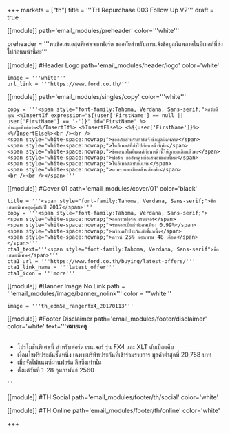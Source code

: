 +++
markets = ["th"]
title = '''TH Repurchase 003 Follow Up V2'''
draft = true


[[module]]
path='email_modules/preheader'
color='''white'''

preheader = '''พบข้อเสนอสุดพิเศษจากฟอร์ด ขออภัยสำหรับการแจ้งข้อมูลผิดพลาดในอีเมลล์ที่ส่งไปก่อนหน้านี้ค่ะ'''

[[module]] #Header Logo
path='email_modules/header/logo'
color='white'

	image = '''white'''
	url_link = '''https://www.ford.co.th/'''

[[module]]
path='email_modules/singles/copy'
color='''white'''
	
	copy = '''<span style="font-family:Tahoma, Verdana, Sans-serif;">สวัสดีคุณ <%InsertIf expression="${(user['FirstName'] == null || user['FirstName'] == '-')}" id="FirstName" %>
	ท่านลูกค้าฟอร์ด<%/InsertIf%> <%InsertElse%> <%${user['FirstName']}%> <%/InsertElse%><br /><br />
	<span style="white-space:nowrap;">ขออภัยสำหรับการแจ้งข้อมูลผิดพลาด</span>
	<span style="white-space:nowrap;">ในอีเมลล์ที่ส่งไปก่อนหน้านี้ค่ะ</span>
	<span style="white-space:nowrap;">ข้อเสนอในอีเมลล์ก่อนหน้านี้ได้ถูกยกเลิกแล้วค่ะ</span>
	<span style="white-space:nowrap;">ฟอร์ด ขออัพเดทข้อเสนอพิเศษใหม่</span>
	<span style="white-space:nowrap;">ในอีเมลล์ฉบับนี้แทน</span> 
	<span style="white-space:nowrap;">ตามรายละเอียดด้านล่างค่ะ</span>
	<br /><br /></span>'''
		

		
[[module]] #Cover 01
path='email_modules/cover/01'
color='black'

	title = '''<span style="font-family:Tahoma, Verdana, Sans-serif;">ข้อเสนอพิเศษสุดคุ้มรับปี 2017</span>'''
	copy = '''<span style="font-family:Tahoma, Verdana, Sans-serif;">
	<span style="white-space:nowrap;">ออกรถฟอร์ด เรนเจอร์</span>
	<span style="white-space:nowrap;">รับดอกเบี้ยต่ำพิเศษเพียง 0.99%</span>
	<span style="white-space:nowrap;">พร้อมฟรีประกันภัยชั้นหนึ่ง</span>
	<span style="white-space:nowrap;">ดาวน์ 25% ผ่อนนาน 48 เดือน</span></span>'''
	cta1_text='''<span style="font-family:Tahoma, Verdana, Sans-serif">ข้อเสนอพิเศษ</span>'''
	cta1_url = '''https://www.ford.co.th/buying/latest-offers/'''
	cta1_link_name = '''latest_offer'''
	cta1_icon = '''more'''

[[module]] #Banner Image No Link
path = '''email_modules/image/banner_nolink'''
color = '''white'''

	image = '''th_edm5a_rangerfx4_20170113'''
	
[[module]] #Footer Disclaimer
path='email_modules/footer/disclaimer'
color='white'
text='''<span style="font-family:Tahoma, Verdana, Sans-serif"><span style="font-weight:bold">หมายเหตุ</span><br /><br />
<ul>
<li>
	<span style="white-space:nowrap;">โปรโมชั่นพิเศษนี้</span>
	<span style="white-space:nowrap;">สำหรับฟอร์ด เรนเจอร์</span>
	<span style="white-space:nowrap;">รุ่น FX4</span> 
	<span style="white-space:nowrap;">และ XLT ดับเบิ้ลแค็บ</span>
</li>
<li>
	<span style="white-space:nowrap;">เงื่อนไขฟรีประกันชั้นหนึ่ง</span>
	<span style="white-space:nowrap;">เฉพาะบริษัทประกันที่เข้าร่วมรายการ</span>
	<span style="white-space:nowrap;">มูลค่าต่ำสุดที่ 20,758 บาท</span></li>
<li>เมื่อจัดไฟแนนซ์ผ่านฟอร์ด ลีสซิ่งเท่านั้น</li>
<li>ตั้งแต่วันที่ 1-28 กุมภาพันธ์ 2560</li></ul></span>'''

[[module]] #TH Social
path='email_modules/footer/th/social'
color='white'

[[module]] #TH Online
path='email_modules/footer/th/online'
color='white'


+++
